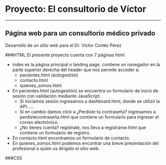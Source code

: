 # Proyecto: El consultorio de Víctor
------------
## Página web para un consultorio médico privado

<p>
Desarrollo de un sitio web para el Dr. Víctor Cortéz Pérez
</p>

###HTML
El presente proyecto cuenta con 7 páginas html:
- index es la página principal o landing page, contiene un navegador en la parte superior derecha del header que nos permite acceder a:
	- pacientes.html (autogestión)
	- contacto.html
	- quienes_somos.html
- En pacientes.html (autogestión) se encuentra un formulario de inicio de sesión con validación mediante JavaScript. 
	- Si iniciamos sesión ingresamos a dashboard.html, donde se utilizó la API...... 
	- Si en cambio damos click a ¿Perdiste tu contraseña? ingresamos a perdistecontraseña.html que contiene un formulario para ingresar el correo electrónico.
	- ¿No tienes cuenta? registrate, nos lleva a registrarse.html que contiene un formulario de registro. 
- En contacto.html encontramos un formulario de contacto.
- En quienes_somos.html podemos encontrar una breve presentación del profesional a quien va dirigido el sitio web.

###CSS
